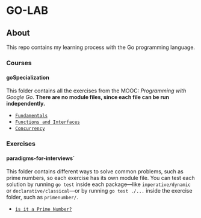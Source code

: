 # GO-LAB
## About
This repo contains my learning process with the Go programming language.
### Courses
#### goSpecialization 
This folder contains all the exercises from the MOOC: _Programming with Google Go_. **There are no module files, since each file can be run independently.**
* [`Fundamentals`](goSpecialization/course1)
* [`Functions and Interfaces`](goSpecialization/course2)
* [`Concurrency`](goSpecialization/course3)
    
### Exercises
#### paradigms-for-interviews´
This folder contains different ways to solve common problems, such as prime numbers, so each exercise has its own module file. You can test each solution by running `go test` inside each package—like `imperative/dynamic` or `declarative/classical`—or by running `go test ./...` inside the exercise folder, such as `primenumber/`.
* [`is it a Prime Number?`](paradigms-for-interviews/primenumber)
